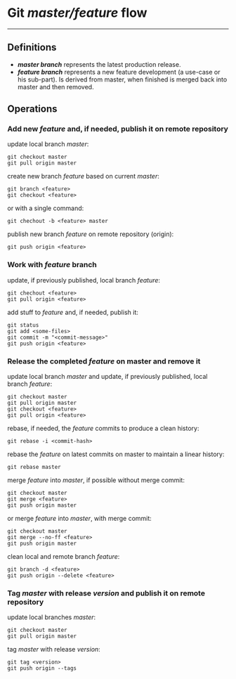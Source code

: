 # Git *master/feature* flow
----------------------------

## Definitions

- ***master branch***
represents the latest production release.
- ***feature branch***
represents a new feature development (a use-case or his sub-part). Is derived from master, when finished is merged back into master and then removed.


## Operations

### Add new *feature* and, if needed, publish it on remote repository

update local branch *master*:

    git checkout master
	git pull origin master

create new branch *feature* based on current *master*:

	git branch <feature>
    git checkout <feature>
 
 or with a single command:

	git chechout -b <feature> master

publish new branch *feature* on remote repository (origin):

	git push origin <feature>


### Work with *feature* branch

update, if previously published, local branch *feature*:

	git chechout <feature>
	git pull origin <feature>

add stuff to *feature* and, if needed, publish it:

	git status
	git add <some-files>
	git commit -m "<commit-message>"
	git push origin <feature>


### Release the completed *feature* on master and remove it

update local branch *master* and update, if previously published, local branch *feature*:

	git checkout master
	git pull origin master
	git checkout <feature>
	git pull origin <feature>

rebase, if needed, the *feature* commits to produce a clean history:

    git rebase -i <commit-hash>

rebase the *feature* on latest commits on master to maintain a linear history:

    git rebase master

merge *feature* into *master*, if possible without merge commit:

	git checkout master
	git merge <feature>
	git push origin master

or merge *feature* into *master*, with merge commit:

	git checkout master
	git merge --no-ff <feature>
	git push origin master

clean local and remote branch *feature*:

	git branch -d <feature>
	git push origin --delete <feature>


### Tag *master* with release *version* and publish it on remote repository

update local branches *master*:

	git checkout master
	git pull origin master

tag *master* with release *version*:

	git tag <version>
	git push origin --tags
